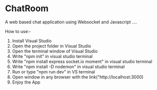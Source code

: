 # ChatRoom
A web based chat application using Websocket and Javascript ....


How to use:-
1. Install Visual Studio
2. Open the project folder in Visual Studio
3. Open the terminal window of Visual Studio
4. Write "npm init" in visual studio terminal
5. Write "npm install express socket.io moment" in visual studio terminal
6. Write "npm install -D nodemon" in visual studio terminal
7. Run or type "npm run dev" in VS terminal
8. Open window in any browser with the link("http://localhost:3000) 
9. Enjoy the App
